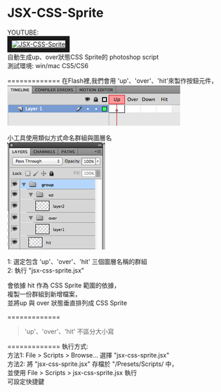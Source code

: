# JSX-CSS-Sprite

YOUTUBE:<br/>
<a href="http://www.youtube.com/watch?feature=player_embedded&v=8iekAv6VwWY
" target="_blank"><img src="http://img.youtube.com/vi/8iekAv6VwWY/0.jpg" 
alt="JSX-CSS-Sprite" width="360" height="240" border="10" /></a><br/>
自動生成up、over狀態CSS Sprite的 photoshop script<br/>
測試環境: win/mac  CS5/CS6<br/>

=============
在Flash裡,我們會用 'up'、'over'、'hit'來製作按鈕元件，<br/>
![alt](images/flash.png)

小工具使用類似方式命名群組與圖層名<br/>
![alt](images/photoshop.png)

1: 選定包含 'up'、'over'、'hit' 三個圖層名稱的群組<br/>
2: 執行 "jsx-css-sprite.jsx"<br/>

   會依據 hit 作為 CSS Sprite 範圍的依據，<br/>
   複製一份群組到新增檔案，<br/>
   並將up 與 over 狀態垂直排列成 CSS Sprite<br/>

=============
> 'up'、'over'、'hit' 不區分大小寫

=============
執行方式:<br/>
方法1: File > Scripts > Browse... 選擇 "jsx-css-sprite.jsx"<br/>
方法2: 將 "jsx-css-sprite.jsx" 存檔於 "/Presets/Scripts/ 中，<br/>
      並使用 File > Scripts > jsx-css-sprite.jsx 執行<br/>
      可設定快捷鍵